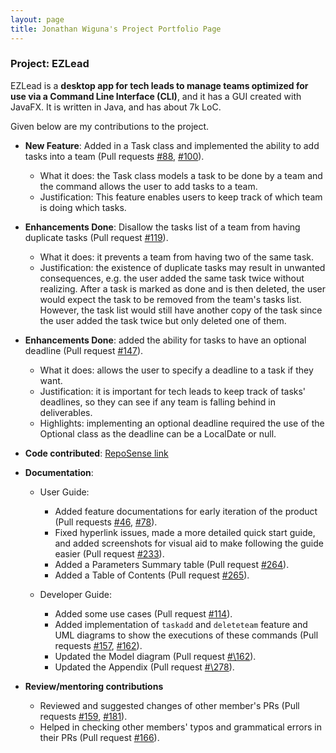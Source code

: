 ```yaml
---
layout: page
title: Jonathan Wiguna's Project Portfolio Page
---
```


### Project: EZLead

EZLead is a **desktop app for tech leads to manage teams optimized for use via a Command Line Interface (CLI)**, and it has a GUI created with JavaFX. It is written in Java, and has about 7k LoC.

Given below are my contributions to the project.

* **New Feature**: Added in a Task class and implemented the ability to add tasks into a team (Pull requests [\#88](https://github.com/AY2223S1-CS2103T-W09-3/tp/pull/88), [\#100](https://github.com/AY2223S1-CS2103T-W09-3/tp/pull/100)).
  * What it does: the Task class models a task to be done by a team and the command allows the user to add tasks to a team.
  * Justification: This feature enables users to keep track of which team is doing which tasks.

* **Enhancements Done**: Disallow the tasks list of a team from having duplicate tasks (Pull request [\#119](https://github.com/AY2223S1-CS2103T-W09-3/tp/pull/119)).
  * What it does: it prevents a team from having two of the same task.
  * Justification: the existence of duplicate tasks may result in unwanted consequences, e.g. the user added the same task twice without realizing. After a task is marked as done and is then deleted, the user would expect the task to be removed from the team's tasks list. However, the task list would still have another copy of the task since the user added the task twice but only deleted one of them.

* **Enhancements Done**: added the ability for tasks to have an optional deadline (Pull request [\#147](https://github.com/AY2223S1-CS2103T-W09-3/tp/pull/147)).
  * What it does: allows the user to specify a deadline to a task if they want.
  * Justification: it is important for tech leads to keep track of tasks' deadlines, so they can see if any team is falling behind in deliverables.
  * Highlights: implementing an optional deadline required the use of the Optional class as the deadline can be a LocalDate or null.

* **Code contributed**: [RepoSense link](https://nus-cs2103-ay2223s1.github.io/tp-dashboard/?search=&sort=groupTitle&sortWithin=title&timeframe=commit&mergegroup=&groupSelect=groupByRepos&breakdown=true&checkedFileTypes=docs~functional-code~test-code~other&since=2022-09-16&tabOpen=true&tabType=authorship&tabAuthor=JonathanWiguna&tabRepo=AY2223S1-CS2103T-W09-3%2Ftp%5Bmaster%5D&authorshipIsMergeGroup=false&authorshipFileTypes=docs~functional-code~test-code&authorshipIsBinaryFileTypeChecked=false&authorshipIsIgnoredFilesChecked=false)

* **Documentation**:
  * User Guide:
    * Added feature documentations for early iteration of the product (Pull requests [\#46](https://github.com/AY2223S1-CS2103T-W09-3/tp/pull/46), [\#78](https://github.com/AY2223S1-CS2103T-W09-3/tp/pull/78)).
    * Fixed hyperlink issues, made a more detailed quick start guide, and added screenshots for visual aid to make following the guide easier (Pull request [\#233](https://github.com/AY2223S1-CS2103T-W09-3/tp/pull/233)).
    * Added a Parameters Summary table (Pull request [\#264](https://github.com/AY2223S1-CS2103T-W09-3/tp/pull/264)).
    * Added a Table of Contents (Pull request [\#265](https://github.com/AY2223S1-CS2103T-W09-3/tp/pull/265)).
    
  * Developer Guide:
    * Added some use cases (Pull request [\#114](https://github.com/AY2223S1-CS2103T-W09-3/tp/pull/114)).
    * Added implementation of `taskadd` and `deleteteam` feature and UML diagrams to show the executions of these commands (Pull requests [\#157](https://github.com/AY2223S1-CS2103T-W09-3/tp/pull/157), [\#162](https://github.com/AY2223S1-CS2103T-W09-3/tp/pull/162)).
    * Updated the Model diagram (Pull request [#\162](https://github.com/AY2223S1-CS2103T-W09-3/tp/pull/162)).
    * Updated the Appendix (Pull request [#\278](https://github.com/AY2223S1-CS2103T-W09-3/tp/pull/278)).

* **Review/mentoring contributions**
  * Reviewed and suggested changes of other member's PRs (Pull requests [\#159](https://github.com/AY2223S1-CS2103T-W09-3/tp/pull/159), [\#181](https://github.com/AY2223S1-CS2103T-W09-3/tp/pull/181)).
  * Helped in checking other members' typos and grammatical errors in their PRs (Pull request [\#166](https://github.com/AY2223S1-CS2103T-W09-3/tp/pull/181)).
